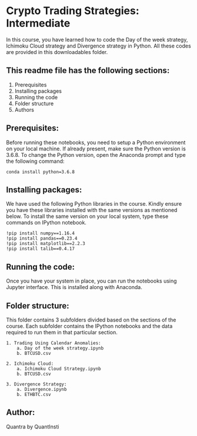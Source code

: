 # Crypto Trading Strategies: Intermediate

In this course, you have learned how to code the Day of the week strategy, Ichimoku Cloud strategy and Divergence strategy in Python. All these codes are provided in this downloadables folder.

## This readme file has the following sections:
1. Prerequisites
2. Installing packages
3. Running the code
4. Folder structure
5. Authors

## Prerequisites:
Before running these notebooks, you need to setup a Python environment on your local machine. If already present, make sure the Python version is 3.6.8. To change the Python version, open the Anaconda prompt and type the following command: 

	conda install python=3.6.8

## Installing packages:
We have used the following Python libraries in the course. Kindly ensure you have these libraries installed with the same versions as mentioned below. To install the same version on your local system, type these commands on IPython notebook.

	!pip install numpy==1.16.4
	!pip install pandas==0.23.4
	!pip install matplotlib==2.2.3
	!pip install talib==0.4.17
  
## Running the code:
Once you have your system in place, you can run the notebooks using Jupyter interface. This is installed along with Anaconda.

## Folder structure:
This folder contains 3 subfolders divided based on the sections of the course. Each subfolder contains the IPython notebooks and the data required to run them in that particular section.

	1. Trading Using Calendar Anomalies:
		a. Day of the week strategy.ipynb
		b. BTCUSD.csv

	2. Ichimoku Cloud:
		a. Ichimoku Cloud Strategy.ipynb
		b. BTCUSD.csv

	3. Divergence Strategy:
		a. Divergence.ipynb
		b. ETHBTC.csv

## Author:
Quantra by QuantInsti
